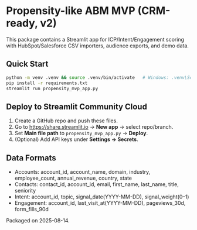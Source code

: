 # Propensity-like ABM MVP (CRM-ready, v2)

This package contains a Streamlit app for ICP/Intent/Engagement scoring with HubSpot/Salesforce CSV importers, audience exports, and demo data.

## Quick Start
```bash
python -m venv .venv && source .venv/bin/activate   # Windows: .venv\Scripts\activate
pip install -r requirements.txt
streamlit run propensity_mvp_app.py
```

## Deploy to Streamlit Community Cloud
1. Create a GitHub repo and push these files.
2. Go to https://share.streamlit.io → **New app** → select repo/branch.
3. Set **Main file path** to `propensity_mvp_app.py` → **Deploy**.
4. (Optional) Add API keys under **Settings → Secrets**.

## Data Formats
- Accounts: account_id, account_name, domain, industry, employee_count, annual_revenue, country, state
- Contacts: contact_id, account_id, email, first_name, last_name, title, seniority
- Intent: account_id, topic, signal_date(YYYY-MM-DD), signal_weight(0–1)
- Engagement: account_id, last_visit_at(YYYY-MM-DD), pageviews_30d, form_fills_90d

Packaged on 2025-08-14.
